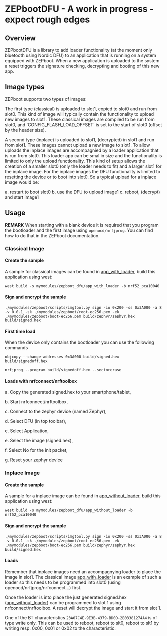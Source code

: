 <!--
  Copyright (c) 2018 Laczen

  SPDX-License-Identifier: Apache-2.0
-->
# ZEPbootDFU - A work in progress - expect rough edges

## Overview

ZEPbootDFU is a library to add loader functionality (at the moment only
bluetooth using Nordic DFU) to an application that is running on a system
equipped with ZEPboot. When a new application is uploaded to the system a reset
triggers the signature checking, decrypting and booting of this new app.

## Image types

ZEPboot supports two types of images:

The first type (classical) is uploaded to slot1, copied to slot0 and run from
slot0. This kind of image will typically contain the functionality to upload new
images to slot1. These classical images are compiled to be run from slot0, and
'CONFIG_FLASH_LOAD_OFFSET' is set to the start of slot0 (offset by the header
size).

A second type (inplace) is uploaded to slot1, (decrypted) in slot1 and run from
slot1. These images cannot upload a new image to slot1. To allow uploads the
inplace images are accompagnied by a loader application that is run from slot0.
This loader app can be smal in size and the functionality is limited to only the
upload functionality. This kind of setup allows the creation of a smaller slot0
(only the loader needs to fit) and a larger slot1 for the inplace image.
For the inplace images the DFU functionality is limited to resetting the device
or to boot into slot0. So a typical upload for a inplace image would be:

a. restart to boot slot0
b. use the DFU to upload image1
c. reboot, (decrypt) and start image1

## Usage

**REMARK** When starting with a blank device it is required that you program the
bootloader and the first image using `openocd/nrfjprog`. You can find how to do
that in the ZEPboot documentation.

### **Classical Image**

#### Create the sample
A sample for classical images can be found in
[app_with_loader](./app_with_loader), build this application using west:

```
west build -s mymodules/zepboot_dfu/app_with_loader -b nrf52_pca10040
```

#### Sign and encrypt the sample

```
./mymodules/zepboot/scripts/imgtool.py sign -io 0x200 -ss 0x3A000 -a 8 -v 0.0.1 -sk ./mymodules/zepboot/root-ec256.pem -ek ./mymodules/zepboot/boot-ec256.pem build/zephyr/zephyr.hex build/signed.hex
```

#### First time load

When the device only contains the bootloader you can use the following commands

```
objcopy --change-addresses 0x3A000 build/signed.hex build/signedoff.hex
```

```
nrfjprog --program build/signedoff.hex --sectorerase
```

#### Loads with nrfconnect/nrftoolbox

a. Copy the generated signed.hex to your smartphone/tablet,

b. Start nrfconnect/nrftoolbox,

c. Connect to the zephyr device (named Zephyr),

d. Select DFU (in top toolbar),

e. Select Application,

e. Select the image (signed.hex),

f. Select No for the init packet,

g. Reset your zephyr device

### Inplace Image

#### Create the sample
A sample for a inplace image can be found in
[app_without_loader](./app_without_loader), build this application using west:

```
west build -s mymodules/zepboot_dfu/app_without_loader -b nrf52_pca10040
```

#### Sign and encrypt the sample

```
./mymodules/zepboot/scripts/imgtool.py sign -io 0x200 -ss 0x3A000 -a 8 -v 0.0.1 -sk ./mymodules/zepboot/root-ec256.pem -ek ./mymodules/zepboot/boot-ec256.pem build/zephyr/zephyr.hex build/signed.hex
```

#### Loads

Remember that inplace images need an accompagnying loader to place the image in slot1. The classical image [app_with_loader](./app_with_loader) is an example of
such a loader so this needs to be programmed into slot0 (using openocd/nrfjprog/nrfconnect...) first.

Once the loader is into place the just generated signed.hex ([app_without_loader](./app_without_loader)) can be programmed to slot 1 using nrfconnect/nrftoolbox. A reset will decrypt the image and start it from slot 1.

One of the BT characteristics `23A07C4E-9E3B-4379-BD0D-2B03381274A4` is of type write only. This can be used to reboot, reboot to slt0, reboot to slt1 by writing resp. 0x00, 0x01 or 0x02 to the characteristic.